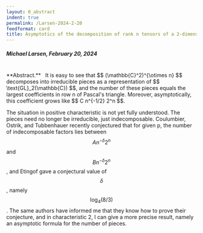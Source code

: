 ```yaml
---
layout: 0_abstract
indent: true
permalink: /Larsen-2024-2-20
feedformat: card
title: Asymptotics of the decomposition of rank n tensors of a 2-dimensional space
---
```


##### Michael Larsen, February 20, 2024
<br>
**Abstract.** &nbsp; It is easy to see that $$ (\mathbb{C}^2)^{\otimes n} $$ decomposes into irreducible pieces as a representation of $$ \text{GL}_2(\mathbb{C}) $$, and the number of these pieces equals the largest coefficients in row n of Pascal's triangle.  Moreover, asymptotically, this coefficient grows like $$ C n^{-1/2} 2^n $$.

The situation in positive characteristic is not yet fully understood.  The pieces need no longer be irreducible, just indecomposable.  Coulumbier, Ostrik, and Tubbenhauer recently conjectured that for given p, the number of indecomposable factors lies between $$ A n^{-\delta} 2^n $$ and $$ B n^{-\delta} 2^n $$, and Etingof gave a conjectural value of $$ \delta $$, namely $$ \log_4 (8/3) $$.  The same authors have informed me that they know how to prove their conjecture, and in characteristic 2, I can give a more precise result, namely an asymptotic formula for the number of pieces.
